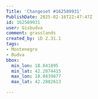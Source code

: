 ```yaml
---
Title: 'Changeset #162589931'
PublishDate: 2025-02-16T22:47:47Z
id: 162589931
user: Gisbudva
comment: grasslands
created_by: iD 2.31.1
tags:
- Montenegro
- Budva
bbox:
  min_lon: 18.841895
  min_lat: 42.2874415
  max_lon: 18.8439877
  max_lat: 42.2882613

---
```

